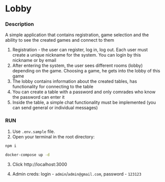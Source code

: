 # Lobby

### Description

A simple application that contains registration, game selection and the ability to see the created games and connect to them

1. Registration - the user can register, log in, log out. Each user must create a unique nickname for the system. You can login by this nickname or by email
2. After entering the system, the user sees different rooms (lobby) depending on the game. Choosing a game, he gets into the lobby of this game
3. The lobby contains information about the created tables, has functionality for connecting to the table
4. You can create a table with a password and only comrades who know the password can enter it
5. Inside the table, a simple chat functionality must be implemented (you can send general or individual messages)

### RUN

1. Use `.env.sample` file.
2. Open your terminal in the root directory:

```sh
npm i

docker-compose up -d
```

3. Click http://localhost:3000

4. Admin creds: login - `admin`/`admin@gmail.com`, password - `123123`
